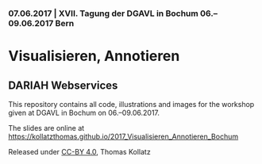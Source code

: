 ### 07.06.2017 | XVII. Tagung der DGAVL in Bochum 06.–09.06.2017 Bern

# Visualisieren, Annotieren

## DARIAH Webservices

This repository contains all code, illustrations and images for the workshop given at 
DGAVL in Bochum on 06.–09.06.2017.

The slides are online at https://kollatzthomas.github.io/2017_Visualisieren_Annotieren_Bochum

Released under [CC-BY 4.0](https://creativecommons.org/licenses/by/4.0/), Thomas Kollatz